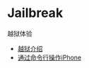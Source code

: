 # Jailbreak
越狱体验



* [越狱介绍](/Users/coderiding/Jailbreak/j-1.md)
* [通过命令行操作iPhone](/Users/coderiding/Jailbreak/j-2.md)

